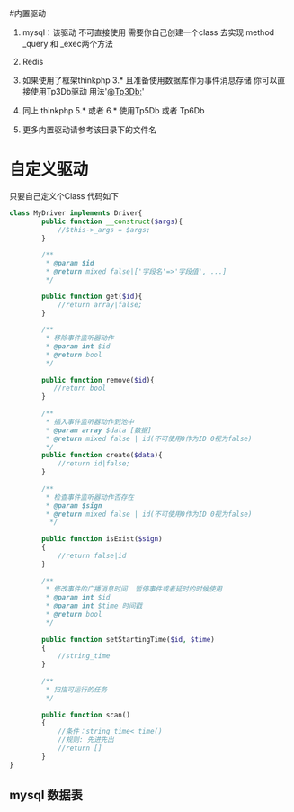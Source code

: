 #内置驱动
1. mysql：该驱动 不可直接使用 需要你自己创建一个class 去实现 method _query 和 _exec两个方法

1. Redis

1. 如果使用了框架thinkphp 3.* 且准备使用数据库作为事件消息存储 你可以直接使用Tp3Db驱动 用法'<u>@Tp3Db:</u>'

1. 同上 thinkphp 5.* 或者 6.* 使用Tp5Db 或者 Tp6Db

1. 更多内置驱动请参考该目录下的文件名
 
# 自定义驱动
只要自己定义个Class 代码如下
```php
class MyDriver implements Driver{
        public function __construct($args){
            //$this->_args = $args;
        }
 
        /**
         * @param $id
         * @return mixed false|['字段名'=>'字段值', ...]
         */

        public function get($id){
            //return array|false; 
        }
    
        /**
         * 移除事件监听器动作
         * @param int $id
         * @return bool
         */
    
        public function remove($id){
           //return bool
        }
    
        /**
         * 插入事件监听器动作到池中
         * @param array $data [数据]
         * @return mixed false | id(不可使用0作为ID 0视为false)
         */
        public function create($data){
            //return id|false;
        }
    
        /**
         * 检查事件监听器动作否存在
         * @param $sign
         * @return mixed false | id(不可使用0作为ID 0视为false)
          */
    
        public function isExist($sign)
        {
            //return false|id
        }
    
        /**
         * 修改事件的广播消息时间  暂停事件或者延时的时候使用
         * @param int $id
         * @param int $time 时间戳
         * @return bool
         */
    
        public function setStartingTime($id, $time)
        {
            //string_time
        }
    
        /**
         * 扫描可运行的任务
         */
    
        public function scan()
        {
            //条件：string_time< time() 
            //规则: 先进先出
            //return []
        }
}
```

## mysql 数据表
